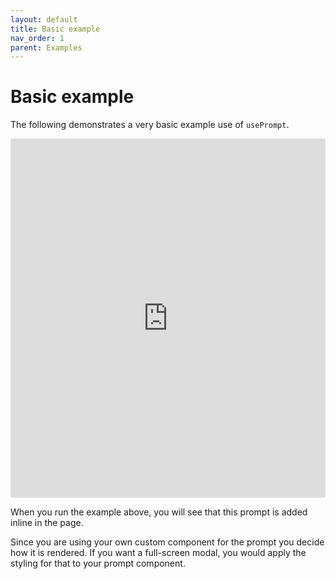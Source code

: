 ```yaml
---
layout: default
title: Basic example
nav_order: 1
parent: Examples
---
```


# Basic example

The following demonstrates a very basic example use of `usePrompt`.

<iframe src="https://codesandbox.io/embed/useprompt-basic-example-kr18j?fontsize=13&hidenavigation=1&theme=light&view=editor"
  style="width:100%; height:575px; border:0; border-radius: 4px; overflow:hidden;"
  title="usePrompt Basic Example"
  allow="accelerometer; ambient-light-sensor; camera; encrypted-media; geolocation; gyroscope; hid; microphone; midi; payment; usb; vr; xr-spatial-tracking"
  sandbox="allow-forms allow-modals allow-popups allow-presentation allow-same-origin allow-scripts"
></iframe>

When you run the example above, you will see that this prompt is added inline in the page.

Since you are using your own custom component for the prompt you decide how it is rendered. If you want a full-screen modal, you would apply the styling for that to your prompt component.
